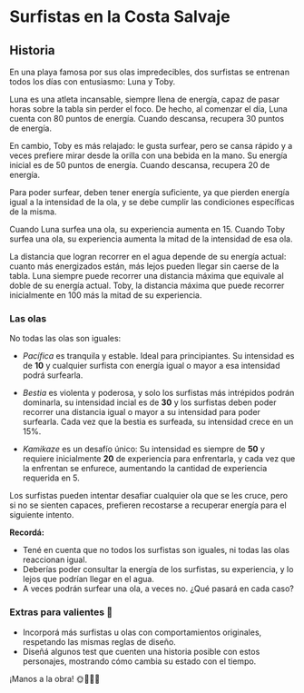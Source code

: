 # Surfistas en la Costa Salvaje

## Historia

En una playa famosa por sus olas impredecibles, dos surfistas se entrenan todos los días con entusiasmo: Luna y Toby.

Luna es una atleta incansable, siempre llena de energía, capaz de pasar horas sobre la tabla sin perder el foco. De hecho, al comenzar el día, Luna cuenta con 80 puntos de energía. Cuando descansa, recupera 30 puntos de energía.

En cambio, Toby es más relajado: le gusta surfear, pero se cansa rápido y a veces prefiere mirar desde la orilla con una bebida en la mano. Su energía inicial es de 50 puntos de energía. Cuando descansa, recupera 20 de energía.

Para poder surfear, deben tener energía suficiente, ya que pierden energía igual a la intensidad de la ola, y se debe cumplir las condiciones específicas de la misma.

Cuando Luna surfea una ola, su experiencia aumenta en 15.
Cuando Toby surfea una ola, su experiencia aumenta la mitad de la intensidad de esa ola.

La distancia que logran recorrer en el agua depende de su energía actual: cuanto más energizados están, más lejos pueden llegar sin caerse de la tabla.
Luna siempre puede recorrer una distancia máxima que equivale al doble de su energía actual.
Toby, la distancia máxima que puede recorrer inicialmente en 100 más la mitad de su experiencia.

### Las olas

No todas las olas son iguales:

- *Pacífica* es tranquila y estable. Ideal para principiantes. Su intensidad es de **10** y cualquier surfista con energía igual o mayor a esa intensidad podrá surfearla.

- *Bestia* es violenta y poderosa, y solo los surfistas más intrépidos podrán dominarla, su intensidad incial es de **30** y los surfistas deben poder recorrer una distancia igual o mayor a su intensidad para poder surfearla. Cada vez que la bestia es surfeada, su intensidad crece en un 15%.

- *Kamikaze* es un desafío único: Su intensidad es siempre de **50** y requiere inicialmente **20** de experiencia para enfrentarla, y cada vez que la enfrentan se enfurece, aumentando la cantidad de experiencia requerida en 5.

Los surfistas pueden intentar desafiar cualquier ola que se les cruce, pero si no se sienten capaces, prefieren recostarse a recuperar energía para el siguiente intento. 

**Recordá:**
- Tené en cuenta que no todos los surfistas son iguales, ni todas las olas reaccionan igual.
- Deberías poder consultar la energía de los surfistas, su experiencia, y lo lejos que podrían llegar en el agua.
- A veces podrán surfear una ola, a veces no. ¿Qué pasará en cada caso?


### Extras para valientes 💪

- Incorporá más surfistas u olas con comportamientos originales, respetando las mismas reglas de diseño.
- Diseñá algunos test que cuenten una historia posible con estos personajes, mostrando cómo cambia su estado con el tiempo.

¡Manos a la obra! 🌞🏄‍♀️🌊
